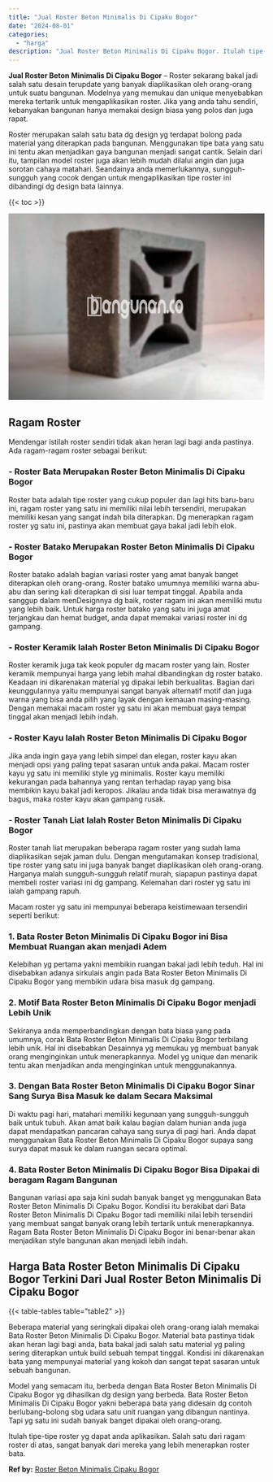 ```yaml
---
title: "Jual Roster Beton Minimalis Di Cipaku Bogor"
date: "2024-08-01"
categories: 
  - "harga"
description: "Jual Roster Beton Minimalis Di Cipaku Bogor. Itulah tipe-tipe roster yg dapat anda aplikasikan. Salah satu dari ragam roster di atas, sangat banyak dari mere..."
---
```


**Jual Roster Beton Minimalis Di Cipaku Bogor** – Roster sekarang bakal jadi salah satu desain terupdate yang banyak diaplikasikan oleh orang-orang untuk suatu bangunan. Modelnya yang memukau dan unique menyebabkan mereka tertarik untuk mengaplikasikan roster. Jika yang anda tahu sendiri, kebanyakan bangunan hanya memakai design biasa yang polos dan juga rapat.

Roster merupakan salah satu bata dg design yg terdapat bolong pada material yang diterapkan pada bangunan. Menggunakan tipe bata yang satu ini tentu akan menjadikan gaya bangunan menjadi sangat cantik. Selain dari itu, tampilan model roster juga akan lebih mudah dilalui angin dan juga sorotan cahaya matahari. Seandainya anda memerlukannya, sungguh-sungguh yang cocok dengan untuk mengaplikasikan tipe roster ini dibandingi dg design bata lainnya.

{{< toc >}}

![Jual Roster Beton Minimalis Di Cipaku Bogor](/images/bata-roster-minimalis-25.png)

## Ragam Roster

Mendengar istilah roster sendiri tidak akan heran lagi bagi anda pastinya. Ada ragam-ragam roster sebagai berikut:

### \- Roster Bata Merupakan Roster Beton Minimalis Di Cipaku Bogor

Roster bata adalah tipe roster yang cukup populer dan lagi hits baru-baru ini, ragam roster yang satu ini memiliki nilai lebih tersendiri, merupakan memiliki kesan yang sangat indah bila diterapkan. Dg menerapkan ragam roster yg satu ini, pastinya akan membuat gaya bakal jadi lebih elok.

### \- Roster Batako Merupakan Roster Beton Minimalis Di Cipaku Bogor

Roster batako adalah bagian variasi roster yang amat banyak banget diterapkan oleh orang-orang. Roster batako umumnya memiliki warna abu-abu dan sering kali diterapkan di sisi luar tempat tinggal. Apabila anda sanggup dalam menDesignnya dg baik, roster ragam ini akan memiliki mutu yang lebih baik. Untuk harga roster batako yang satu ini juga amat terjangkau dan hemat budget, anda dapat memakai variasi roster ini dg gampang.

### \- Roster Keramik Ialah Roster Beton Minimalis Di Cipaku Bogor

Roster keramik juga tak keok populer dg macam roster yang lain. Roster keramik mempunyai harga yang lebih mahal dibandingkan dg roster batako. Keadaan ini dikarenakan material yg dipakai lebih berkualitas. Bagian dari keunggulannya yaitu mempunyai sangat banyak alternatif motif dan juga warna yang bisa anda pilih yang layak dengan kemauan masing-masing. Dengan memakai macam roster yg satu ini akan membuat gaya tempat tinggal akan menjadi lebih indah.

### \- Roster Kayu Ialah Roster Beton Minimalis Di Cipaku Bogor

Jika anda ingin gaya yang lebih simpel dan elegan, roster kayu akan menjadi opsi yang paling tepat sasaran untuk anda pakai. Macam roster kayu yg satu ini memiliki style yg minimalis. Roster kayu memiliki kekurangan pada bahannya yang rentan terhadap rayap yang bisa membikin kayu bakal jadi keropos. Jikalau anda tidak bisa merawatnya dg bagus, maka roster kayu akan gampang rusak.

### \- Roster Tanah Liat Ialah Roster Beton Minimalis Di Cipaku Bogor

Roster tanah liat merupakan beberapa ragam roster yang sudah lama diaplikasikan sejak jaman dulu. Dengan mengutamakan konsep tradisional, tipe roster yang satu ini juga banyak banget diaplikasikan oleh orang-orang. Harganya malah sungguh-sungguh relatif murah, siapapun pastinya dapat membeli roster variasi ini dg gampang. Kelemahan dari roster yg satu ini ialah gampang rapuh.

Macam roster yg satu ini mempunyai beberapa keistimewaan tersendiri seperti berikut:

### 1\. Bata Roster Beton Minimalis Di Cipaku Bogor ini Bisa Membuat Ruangan akan menjadi Adem

Kelebihan yg pertama yakni membikin ruangan bakal jadi lebih teduh. Hal ini disebabkan adanya sirkulais angin pada Bata Roster Beton Minimalis Di Cipaku Bogor yang membikin udara bisa masuk dg gampang.

### 2\. Motif Bata Roster Beton Minimalis Di Cipaku Bogor menjadi Lebih Unik

Sekiranya anda memperbandingkan dengan bata biasa yang pada umumnya, corak Bata Roster Beton Minimalis Di Cipaku Bogor terbilang lebih unik. Hal ini disebabkan Desainnya yg memukau yg membuat banyak orang menginginkan untuk menerapkannya. Model yg unique dan menarik tentu akan menjadikan anda menginginkan untuk menggunakannya.

### 3\. Dengan Bata Roster Beton Minimalis Di Cipaku Bogor Sinar Sang Surya Bisa Masuk ke dalam Secara Maksimal

Di waktu pagi hari, matahari memiliki kegunaan yang sungguh-sungguh baik untuk tubuh. Akan amat baik kalau bagian dalam hunian anda juga dapat mendapatkan pancaran cahaya sang surya di pagi hari. Anda dapat menggunakan Bata Roster Beton Minimalis Di Cipaku Bogor supaya sang surya dapat masuk ke dalam ruangan secara optimal.

### 4\. Bata Roster Beton Minimalis Di Cipaku Bogor Bisa Dipakai di beragam Ragam Bangunan

Bangunan variasi apa saja kini sudah banyak banget yg menggunakan Bata Roster Beton Minimalis Di Cipaku Bogor. Kondisi itu berakibat dari Bata Roster Beton Minimalis Di Cipaku Bogor tadi memiliki nilai lebih tersendiri yang membuat sangat banyak orang lebih tertarik untuk menerapkannya. Ragam Bata Roster Beton Minimalis Di Cipaku Bogor ini benar-benar akan menjadikan style bangunan akan menjadi lebih indah.

## Harga Bata Roster Beton Minimalis Di Cipaku Bogor Terkini Dari Jual Roster Beton Minimalis Di Cipaku Bogor

{{< table-tables table="table2" >}}

Beberapa material yang seringkali dipakai oleh orang-orang ialah memakai Bata Roster Beton Minimalis Di Cipaku Bogor. Material bata pastinya tidak akan heran lagi bagi anda, bata bakal jadi salah satu material yg paling sering diterapkan untuk build sebuah tempat tinggal. Kondisi ini dikarenakan bata yang mempunyai material yang kokoh dan sangat tepat sasaran untuk sebuah bangunan.

Model yang semacam itu, berbeda dengan Bata Roster Beton Minimalis Di Cipaku Bogor yg dihasilkan dg design yang berbeda. Bata Roster Beton Minimalis Di Cipaku Bogor yakni beberapa bata yang didesain dg contoh berlubang-bolong sbg udara satu unit ruangan yang dibangun nantinya. Tapi yg satu ini sudah banyak banget dipakai oleh orang-orang.

Itulah tipe-tipe roster yg dapat anda aplikasikan. Salah satu dari ragam roster di atas, sangat banyak dari mereka yang lebih menerapkan roster bata.

**Ref by:** [Roster Beton Minimalis Cipaku Bogor](https://id.wikipedia.org/wiki/Roster)
